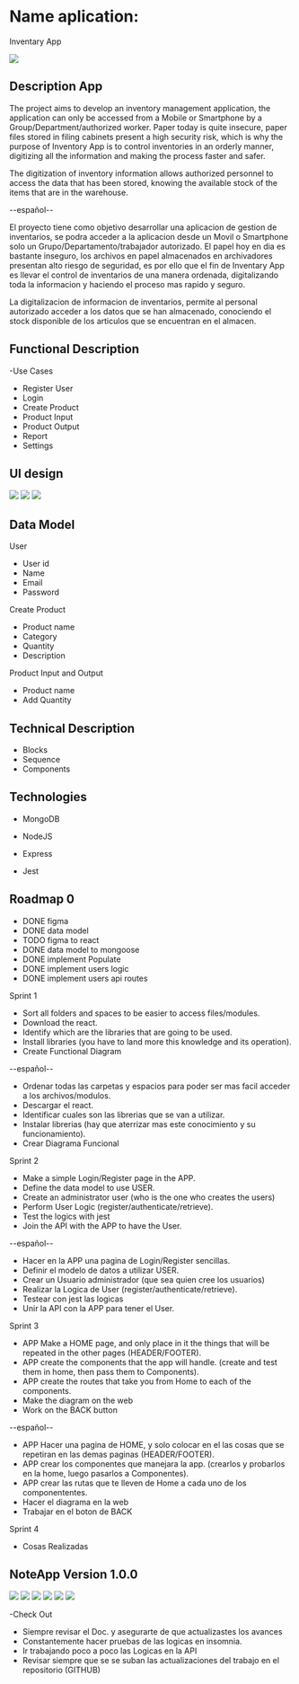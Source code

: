# Name aplication:
  Inventary App

![](https://media.giphy.com/media/Vg55Pm9miY1E30OfHM/giphy.gif)


## Description App

  The project aims to develop an inventory management application, the application can only be accessed from a Mobile or Smartphone by a Group/Department/authorized worker. Paper today is quite insecure, paper files stored in filing cabinets present a high security risk, which is why the purpose of Inventory App is to control inventories in an orderly manner, digitizing all the information and making the process faster and safer.

  The digitization of inventory information allows authorized personnel to access the data that has been stored, knowing the available stock of the items that are in the warehouse.

--español--

  El proyecto tiene como objetivo desarrollar una aplicacion de gestion de inventarios, se podra acceder a la aplicacion desde un Movil o Smartphone solo un Grupo/Departamento/trabajador autorizado. El papel hoy en dia es bastante inseguro, los archivos en papel almacenados en archivadores presentan alto riesgo de seguridad, es por ello que el fin de Inventary App es llevar el control de inventarios de una manera ordenada, digitalizando toda la informacion y haciendo el proceso mas rapido y seguro.

  La digitalizacion de informacion de inventarios, permite al personal autorizado acceder a los datos que se han almacenado, conociendo el stock disponible de los articulos que se encuentran en el almacen.


## Functional Description

-Use Cases
  - Register User
  - Login
  - Create Product
  - Product Input
  - Product Output
  - Report
  - Settings


  
## UI design 
![](./Img/Figma1.png)
![](./Img/Figma2.png)
![](./Img/Figma3.png)


## Data Model

User
- User id
- Name
- Email
- Password

Create Product
- Product name
- Category
- Quantity
- Description

Product Input and Output
- Product name
- Add Quantity


## Technical Description

- Blocks
- Sequence
- Components


## Technologies

- MongoDB
- NodeJS
- Express

- Jest


## Roadmap 0 


- DONE figma 
- DONE data model
- TODO figma to react
- DONE data model to mongoose
- DONE implement Populate
- DONE implement users logic
- DONE implement users api routes


Sprint 1

- Sort all folders and spaces to be easier to access files/modules.
- Download the react.
- Identify which are the libraries that are going to be used.
- Install libraries (you have to land more this knowledge and its operation).
- Create Functional Diagram

--español--

- Ordenar todas las carpetas y espacios para poder ser mas facil acceder a los archivos/modulos.
- Descargar el react.
- Identificar cuales son las librerias que se van a utilizar.
- Instalar librerias (hay que aterrizar mas este conocimiento y su funcionamiento).
- Crear Diagrama Funcional 


Sprint 2

- Make a simple Login/Register page in the APP.
- Define the data model to use USER.
- Create an administrator user (who is the one who creates the users)
- Perform User Logic (register/authenticate/retrieve).
- Test the logics with jest
- Join the API with the APP to have the User.

--español--

- Hacer en la APP una pagina de Login/Register sencillas.
- Definir el modelo de datos a utilizar USER.
- Crear un Usuario administrador (que sea quien cree los usuarios)
- Realizar la Logica de User (register/authenticate/retrieve).
- Testear con jest las logicas 
- Unir la API con la APP para tener el User.

Sprint 3

- APP Make a HOME page, and only place in it the things that will be repeated in the other pages (HEADER/FOOTER).
- APP create the components that the app will handle. (create and test them in home, then pass them to Components).
- APP create the routes that take you from Home to each of the components.
- Make the diagram on the web
- Work on the BACK button

--español--

- APP Hacer una pagina de HOME, y solo colocar en el las cosas que se repetiran en las demas paginas (HEADER/FOOTER).
- APP crear los componentes que manejara la app. (crearlos y probarlos en la home, luego pasarlos a Componentes).
- APP crear las rutas que te lleven de Home a cada uno de los componententes.
- Hacer el diagrama en la web
- Trabajar en el boton de BACK 

Sprint 4

- Cosas Realizadas

## NoteApp Version 1.0.0

![](./Img/InventaryApp1.png)
![](./Img/InventaryApp2.png)
![](./Img/InventaryApp3.png)
![](./Img/InventaryApp4.png)
![](./Img/InventaryApp5.png)
![](./Img/InventaryApp6.png)









-Check Out
- Siempre revisar el Doc. y asegurarte de que actualizastes los avances
- Constantemente hacer pruebas de las logicas en insomnia.
- Ir trabajando poco a poco las Logicas en la API
- Revisar siempre que se se suban las actualizaciones del trabajo en el repositorio (GITHUB)